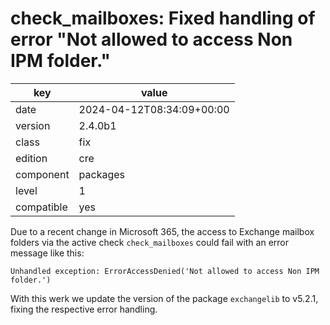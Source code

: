 [//]: # (werk v2)
# check_mailboxes: Fixed handling of error "Not allowed to access Non IPM folder."

key        | value
---------- | ---
date       | 2024-04-12T08:34:09+00:00
version    | 2.4.0b1
class      | fix
edition    | cre
component  | packages
level      | 1
compatible | yes

Due to a recent change in Microsoft 365, the access to Exchange mailbox folders via the active check `check_mailboxes` could fail with an error message like this:
```
Unhandled exception: ErrorAccessDenied('Not allowed to access Non IPM folder.')
```

With this werk we update the version of the package `exchangelib` to v5.2.1, fixing the respective error handling.
